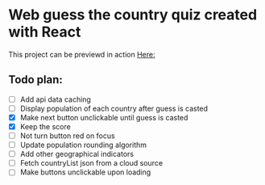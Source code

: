 # Web guess the country quiz created with React
This project can be previewd in action [Here:](https://szahu.github.io/guess-the-country)

## Todo plan: 
- [ ] Add api data caching
- [ ] Display population of each country after guess is casted
- [x] Make next button unclickable until guess is casted
- [x] Keep the score 
- [ ] Not turn button red on focus
- [ ] Update population rounding algorithm
- [ ] Add other geographical indicators
- [ ] Fetch countryList json from a cloud source
- [ ] Make buttons unclickable upon loading